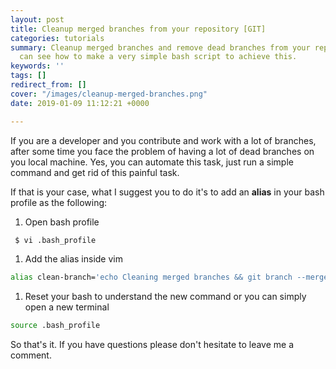 ```yaml
---
layout: post
title: Cleanup merged branches from your repository [GIT]
categories: tutorials
summary: Cleanup merged branches and remove dead branches from your repository. You
  can see how to make a very simple bash script to achieve this.
keywords: ''
tags: []
redirect_from: []
cover: "/images/cleanup-merged-branches.png"
date: 2019-01-09 11:12:21 +0000

---
```

If you are a developer and you contribute and work with a lot of branches, after some time you face the problem of having a lot of dead branches on you local machine. Yes, you can automate this task, just run a simple command and get rid of this painful task.

If that is your case, what I suggest you to do it's to add an **alias** in your bash profile as the following:

1. Open bash profile

```bash
 $ vi .bash_profile
```

1. Add the alias inside vim

```bash  
alias clean-branch='echo Cleaning merged branches && git branch --merged | egrep -v "(^\\*|master|dev)" | xargs git branch -d'
```

1. Reset your bash to understand the new command or you can simply open a new terminal

```bash
source .bash_profile
```

So that's it. If you have questions please don't hesitate to leave me a comment.
